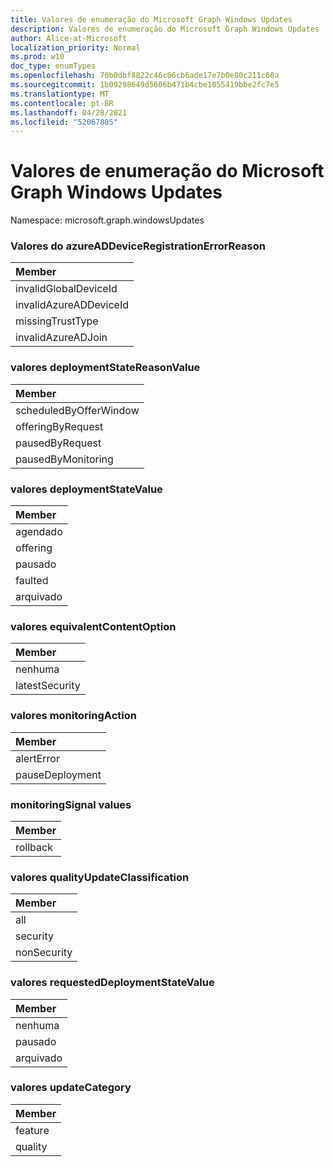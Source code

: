 ```yaml
---
title: Valores de enumeração do Microsoft Graph Windows Updates
description: Valores de enumeração do Microsoft Graph Windows Updates
author: Alice-at-Microsoft
localization_priority: Normal
ms.prod: w10
doc_type: enumTypes
ms.openlocfilehash: 70b0dbf8822c46c06cb6ade17e7b0e80c211c60a
ms.sourcegitcommit: 1b09298649d5606b471b4cbe1055419bbe2fc7e5
ms.translationtype: MT
ms.contentlocale: pt-BR
ms.lasthandoff: 04/28/2021
ms.locfileid: "52067805"
---
```

# <a name="microsoft-graph-windows-updates-enumeration-values"></a>Valores de enumeração do Microsoft Graph Windows Updates

Namespace: microsoft.graph.windowsUpdates

### <a name="azureaddeviceregistrationerrorreason-values"></a>Valores do azureADDeviceRegistrationErrorReason 

|Member|
|:---|
|invalidGlobalDeviceId|
|invalidAzureADDeviceId|
|missingTrustType|
|invalidAzureADJoin|

### <a name="deploymentstatereasonvalue-values"></a>valores deploymentStateReasonValue 

|Member|
|:---|
|scheduledByOfferWindow|
|offeringByRequest|
|pausedByRequest|
|pausedByMonitoring|

### <a name="deploymentstatevalue-values"></a>valores deploymentStateValue 

|Member|
|:---|
|agendado|
|offering|
|pausado|
|faulted|
|arquivado|

### <a name="equivalentcontentoption-values"></a>valores equivalentContentOption 

|Member|
|:---|
|nenhuma|
|latestSecurity|

### <a name="monitoringaction-values"></a>valores monitoringAction 

|Member|
|:---|
|alertError|
|pauseDeployment|

### <a name="monitoringsignal-values"></a>monitoringSignal values 

|Member|
|:---|
|rollback|

### <a name="qualityupdateclassification-values"></a>valores qualityUpdateClassification 

|Member|
|:---|
|all|
|security|
|nonSecurity|

### <a name="requesteddeploymentstatevalue-values"></a>valores requestedDeploymentStateValue 

|Member|
|:---|
|nenhuma|
|pausado|
|arquivado|

### <a name="updatecategory-values"></a>valores updateCategory 

|Member|
|:---|
|feature|
|quality|

<!--
{
  "type": "#page.annotation",
  "namespace": "microsoft.graph.windowsUpdates"
}
-->